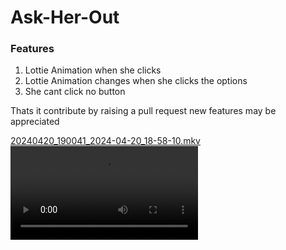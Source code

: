 # Ask-Her-Out

### Features

1. Lottie Animation when she clicks
2. Lottie Animation changes when she clicks the options
3. She cant click no button

Thats it contribute by raising a pull request new features may be appreciated


[20240420_190041_2024-04-20_18-58-10.mkv](https://github.com/nickthelegend/ask-her-out/raw/master/demo/2024-04-20%2018-58-10.mkv)
<video src="https://user-images.githubusercontent.com/126239/151127893-5c98ba8d-c431-4a25-bb1f-e0b33645a2b6.mp4"></video>